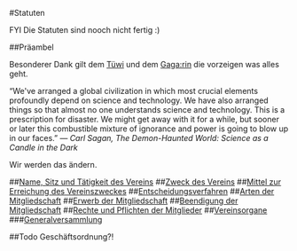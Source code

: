 #Statuten

FYI Die Statuten sind nooch nicht fertig :)

##Präambel

Besonderer Dank gilt dem [Tüwi](http://tuewi.action.at/) und dem [Gaga:rin](https://cafegagarin.at/) die vorzeigen was alles geht.

“We've arranged a global civilization in which most crucial elements profoundly depend on science and technology. We have also arranged things so that almost no one understands science and technology. This is a prescription for disaster. We might get away with it for a while, but sooner or later this combustible mixture of ignorance and power is going to blow up in our faces.”
*― Carl Sagan, The Demon-Haunted World: Science as a Candle in the Dark*

Wir werden das ändern.

##[Name, Sitz und Tätigkeit des Vereins](1-Name_Sitz_und_Tätigkeitsbereich.md)
##[Zweck des Vereins](2-Zweck.md)
##[Mittel zur Erreichung des Vereinszweckes](3-Mittel_zur_Erreichung_des_Vereinszweckes.md)
##[Entscheidungsverfahren](4-Entscheidungsverfahren.md)
##[Arten der Mitgliedschaft](5-Arten_der_Mitgliedschaft.md)
##[Erwerb der Mitgliedschaft](6-Erwerb_der_Mitgliedschaft.md)
##[Beendigung der Mitgliedschaft](7-Beendigung_der_Mitgliedschaft.md)
##[Rechte und Pflichten der Mitglieder](8-Rechte_und_Pflichten_der_Mitglieder.md)
##[Vereinsorgane](9-0-Vereinsorgane.md)
###[Generalversammlung](9-1-Generalversammlung.md)

##Todo
Geschäftsordnung?!
